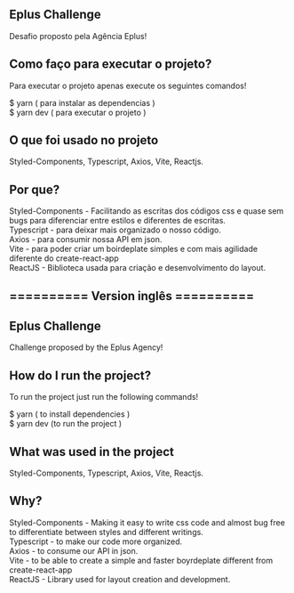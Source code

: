 ## Eplus Challenge
Desafio proposto pela Agência Eplus!

## Como faço para executar o projeto?
Para executar o projeto apenas execute os seguintes comandos!

$ yarn ( para instalar as dependencias ) <br />
$ yarn dev ( para executar o projeto )

## O que foi usado no projeto
Styled-Components, Typescript, Axios, Vite, Reactjs. 

## Por que? 
Styled-Components - Facilitando as escritas dos códigos css e quase sem bugs para diferenciar entre estilos e diferentes de escritas. <br />
Typescript - para deixar mais organizado o nosso código.<br />
Axios - para consumir nossa API em json.<br />
Vite - para poder criar um boirdeplate simples e com mais agilidade diferente do create-react-app<br />
ReactJS - Biblioteca usada para criação e desenvolvimento do layout.

## ========== Version inglês ==========

## Eplus Challenge
Challenge proposed by the Eplus Agency!

## How do I run the project?
To run the project just run the following commands!

$ yarn ( to install dependencies ) <br />
$ yarn dev  (to run the project )

## What was used in the project
Styled-Components, Typescript, Axios, Vite, Reactjs.

## Why?
Styled-Components - Making it easy to write css code and almost bug free to differentiate between styles and different writings. <br />
Typescript - to make our code more organized.<br />
Axios - to consume our API in json.<br />
Vite - to be able to create a simple and faster boyrdeplate different from create-react-app<br />
ReactJS - Library used for layout creation and development.